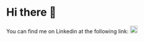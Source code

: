 # Hi there 👋

You can find me on Linkedin at the following link:
<a href="https://www.linkedin.com/in/bansshe/" target="_blank"><img style="width: 20px;" src="https://cdn-icons-png.flaticon.com/512/179/179330.png" target="_blank"></a> 
